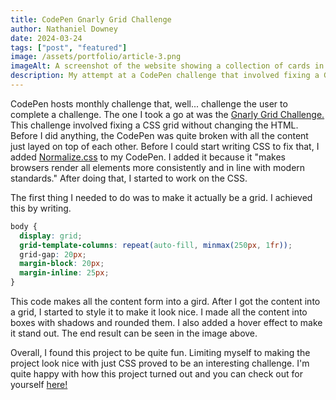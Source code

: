 ```yaml
---
title: CodePen Gnarly Grid Challenge
author: Nathaniel Downey
date: 2024-03-24
tags: ["post", "featured"]
image: /assets/portfolio/article-3.png
imageAlt: A screenshot of the website showing a collection of cards in a grid with images, a head, and a paragraph.
description: My attempt at a CodePen challenge that involved fixing a Grid while only being able to change the CSS.
---
```


CodePen hosts monthly challenge that, well... challenge the user to complete a challenge. The one I took a go at was the [Gnarly Grid Challenge.](https://codepen.io/challenges/2022/september/1) This challenge involved fixing a CSS grid without changing the HTML. Before I did anything, the CodePen was quite broken with all the content just layed on top of each other. Before I could start writing CSS to fix that, I added [Normalize.css](https://necolas.github.io/normalize.css/) to my CodePen. I added it because it "makes browsers render all elements more consistently and in line with modern standards." After doing that, I started to work on the CSS.

The first thing I needed to do was to make it actually be a grid. I achieved this by writing.
```css
body {
  display: grid;
  grid-template-columns: repeat(auto-fill, minmax(250px, 1fr));
  grid-gap: 20px;
  margin-block: 20px;
  margin-inline: 25px;
}
```
This code makes all the content form into a gird. After I got the content into a grid, I started to style it to make it look nice. I made all the content into boxes with shadows and rounded them. I also added a hover effect to make it stand out. The end result can be seen in the image above.

Overall, I found this project to be quite fun. Limiting myself to making the project look nice with just CSS proved to be an interesting challenge. I'm quite happy with how this project turned out and you can check out for yourself [here!](https://codepen.io/Nate7611/pen/xxeRyNr)